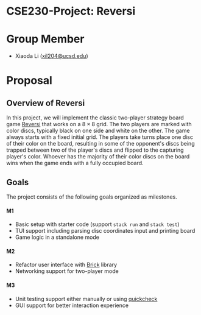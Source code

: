# CSE230-Project: Reversi

# Group Member
+ Xiaoda Li (xil204@ucsd.edu)

# Proposal
## Overview of Reversi
In this project, we will implement the classic two-player strategy board game [Reversi](https://en.wikipedia.org/wiki/Reversi) that works on a $8\times 8$ grid. The two players are marked with color discs, typically black on one side and white on the other. The game always starts with a fixed initial grid. The players take turns place one disc of their color on the board, resulting in some of the opponent's discs being trapped between two of the player's discs and flipped to the capturing player's color. Whoever has the majority of their color discs on the board wins when the game ends with a fully occupied board.

## Goals
The project consists of the following goals organized as milestones.
#### M1
+ Basic setup with starter code (support `stack run` and `stack test`)
+ TUI support including parsing disc coordinates input and printing board 
+ Game logic in a standalone mode
#### M2
+ Refactor user interface with [Brick](https://github.com/jtdaugherty/brick/) library
+ Networking support for two-player mode
#### M3
+ Unit testing support either manually or using [quickcheck](https://hackage.haskell.org/package/QuickCheck)
+ GUI support for better interaction experience
